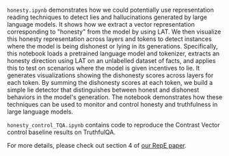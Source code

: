 `honesty.ipynb` demonstrates how we could potentially use representation reading techniques to detect lies and hallucinations generated by large language models. It shows how we extract a vector representation corresponding to "honesty" from the model by using LAT. We then visualize this honesty representation across layers and tokens to detect instances where the model is being dishonest or lying in its generations. Specifically, this notebook loads a pretrained language model and tokenizer, extracts an honesty direction using LAT on an unlabelled dataset of facts, and applies this to test on scenarios where the model is given incentives to lie. It generates visualizations showing the dishonesty scores across layers for each token. By summing the dishonesty scores at each token, we build a simple lie detector that distinguishes between honest and dishonest behaviors in the model's generation. The notebook demonstrates how these techniques can be used to monitor and control honesty and truthfulness in large language models.

`honesty_control_TQA.ipynb` contains code to reproduce the Contrast Vector control baseline results on TruthfulQA.

For more details, please check out section 4 of [our RepE paper](https://arxiv.org/abs/2310.01405).